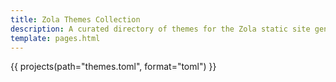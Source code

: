 ```yaml
---
title: Zola Themes Collection
description: A curated directory of themes for the Zola static site generator.
template: pages.html
---
```

{{ projects(path="themes.toml", format="toml") }}
